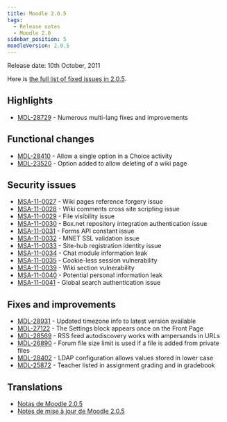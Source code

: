 ```yaml
---
title: Moodle 2.0.5
tags:
  - Release notes
  - Moodle 2.0
sidebar_position: 5
moodleVersion: 2.0.5
---
```

Release date: 10th October, 2011

Here is [the full list of fixed issues in 2.0.5](http://moodle.atlassian.net/secure/IssueNavigator!executeAdvanced.jspa?jqlQuery=project+%3D+mdl+and+resolution+%3D+fixed+AND+fixVersion+in+%28%222.0.5%22%29).

## Highlights

- [MDL-28729](https://moodle.atlassian.net/browse/MDL-28729) - Numerous multi-lang fixes and improvements

## Functional changes

- [MDL-28410](https://moodle.atlassian.net/browse/MDL-28410) - Allow a single option in a Choice activity
- [MDL-23520](https://moodle.atlassian.net/browse/MDL-23520) - Option added to allow deleting of a wiki page

## Security issues

- [MSA-11-0027](http://moodle.org/mod/forum/discuss.php?d=188309) - Wiki pages reference forgery issue
- [MSA-11-0028](http://moodle.org/mod/forum/discuss.php?d=188310) - Wiki comments cross site scripting issue
- [MSA-11-0029](http://moodle.org/mod/forum/discuss.php?d=188311) - File visibility issue
- [MSA-11-0030](http://moodle.org/mod/forum/discuss.php?d=188312) - Box.net repository integration authentication issue
- [MSA-11-0031](http://moodle.org/mod/forum/discuss.php?d=188313) - Forms API constant issue
- [MSA-11-0032](http://moodle.org/mod/forum/discuss.php?d=188314) - MNET SSL validation issue
- [MSA-11-0033](http://moodle.org/mod/forum/discuss.php?d=188315) - Site-hub registration identity issue
- [MSA-11-0034](http://moodle.org/mod/forum/discuss.php?d=188316) - Chat module information leak
- [MSA-11-0035](http://moodle.org/mod/forum/discuss.php?d=188317) - Cookie-less session vulnerability
- [MSA-11-0039](http://moodle.org/mod/forum/discuss.php?d=188321) - Wiki section vulnerability
- [MSA-11-0040](http://moodle.org/mod/forum/discuss.php?d=188322) - Potential personal information leak
- [MSA-11-0041](http://moodle.org/mod/forum/discuss.php?d=188323) - Global search authentication issue

## Fixes and improvements

- [MDL-28931](https://moodle.atlassian.net/browse/MDL-28931) - Updated timezone info to latest version available
- [MDL-27122](https://moodle.atlassian.net/browse/MDL-27122) - The Settings block appears once on the Front Page
- [MDL-28569](https://moodle.atlassian.net/browse/MDL-28569) - RSS feed autodiscovery works with ampersands in URLs
- [MDL-26890](https://moodle.atlassian.net/browse/MDL-26890) - Forum file size limit is used if a file is added from private files
- [MDL-28402](https://moodle.atlassian.net/browse/MDL-28402) - LDAP configuration allows values stored in lower case
- [MDL-25872](https://moodle.atlassian.net/browse/MDL-25872) - Teacher listed in assignment grading and in gradebook

## Translations

- [Notas de Moodle 2.0.5](https://docs.moodle.org/es/Notas_de_Moodle_2.0.5)
- [Notes de mise à jour de Moodle 2.0.5](https://docs.moodle.org/fr/Notes_de_mise_à_jour_de_Moodle_2.0.5)
